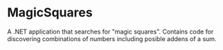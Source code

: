 # MagicSquares
A .NET application that searches for "magic squares".  Contains code for discovering combinations of numbers including posible addens of a sum.
